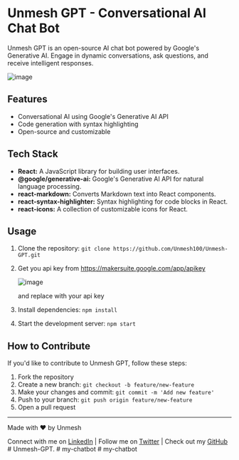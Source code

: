 # Unmesh GPT - Conversational AI Chat Bot

Unmesh GPT is an open-source AI chat bot powered by Google's Generative AI. Engage in dynamic conversations, ask questions, and receive intelligent responses.

![image](https://github.com/user-attachments/assets/3c932923-a94e-416d-a12d-615f094cda95)


## Features

- Conversational AI using Google's Generative AI API
- Code generation with syntax highlighting
- Open-source and customizable

## Tech Stack

- **React:** A JavaScript library for building user interfaces.
- **@google/generative-ai:** Google's Generative AI API for natural language processing.
- **react-markdown:** Converts Markdown text into React components.
- **react-syntax-highlighter:** Syntax highlighting for code blocks in React.
- **react-icons:** A collection of customizable icons for React.

## Usage

1. Clone the repository:
   `git clone https://github.com/Unmesh100/Unmesh-GPT.git`
2. Get you api key from https://makersuite.google.com/app/apikey

   ![image](https://github.com/yashj09/Gemini-GPT/assets/118172073/00e37360-d026-4a50-bc5d-757bd062a680)

   and replace with your api key
4. Install dependencies:
   `npm install`
5. Start the development server:
   `npm start`

## How to Contribute

If you'd like to contribute to Unmesh GPT, follow these steps:

1. Fork the repository
2. Create a new branch:
   `git checkout -b feature/new-feature`
3. Make your changes and commit:
   `git commit -m 'Add new feature'`
4. Push to your branch:
   `git push origin feature/new-feature`
5. Open a pull request


---

Made with ❤️ by Unmesh

Connect with me on [LinkedIn](https://www.linkedin.com/in/unmesh-ghosh/) | Follow me on [Twitter](https://twitter.com/Unmesh100) | Check out my [GitHub](https://github.com/Unmesh100)
#   U n m e s h - G P T .  
 #   m y - c h a t b o t  
 #   m y - c h a t b o t  
 